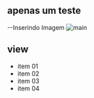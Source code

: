## apenas um teste

--Inserindo Imagem
![main](https://www.google.com/imgres?imgurl=https%3A%2F%2Fstatic.vecteezy.com%2Fti%2Fvetor-gratis%2Ft2%2F6520167-astronauta-flutuando-no-espaco-vetor.jpg&imgrefurl=https%3A%2F%2Fpt.vecteezy.com%2Fvetor-gratis%2Fastronauta&tbnid=10eIEdw5nSgfRM&vet=12ahUKEwiS9ZOYmbH7AhVXN7kGHVcLAO4QMygQegUIARCIAg..i&docid=zNtiL33siVVbTM&w=200&h=200&q=astronauta&ved=2ahUKEwiS9ZOYmbH7AhVXN7kGHVcLAO4QMygQegUIARCIAg)

## view

- item 01
- item 02
- item 03
- item 04
